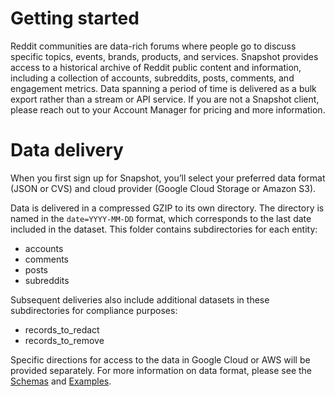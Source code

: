 # Getting started

Reddit communities are data-rich forums where people go to discuss specific topics, events, brands, products, and services. Snapshot provides access to a historical archive of Reddit public content and information, including a collection of accounts, subreddits, posts, comments, and engagement metrics. Data spanning a period of time is delivered as a bulk export rather than a stream or API service. If you are not a Snapshot client, please reach out to your Account Manager for pricing and more information.

# Data delivery

When you first sign up for Snapshot, you’ll select your preferred data format (JSON or CVS) and cloud provider (Google Cloud Storage or Amazon S3).

Data is delivered in a compressed GZIP to its own directory. The directory is named in the `date=YYYY-MM-DD` format, which corresponds to the last date included in the dataset. This folder contains subdirectories for each entity:

- accounts
- comments
- posts
- subreddits

Subsequent deliveries also include additional datasets in these subdirectories for compliance purposes:

- records_to_redact
- records_to_remove

Specific directions for access to the data in Google Cloud or AWS will be provided separately.
For more information on data format, please see the [Schemas](schemas.md) and [Examples](examples.md).
